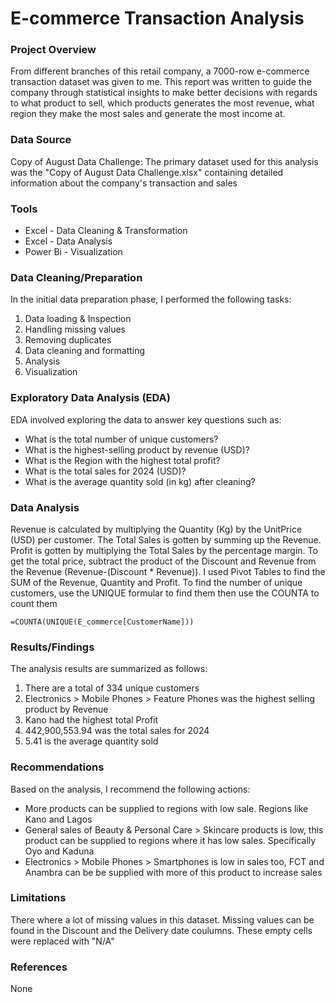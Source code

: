 # E-commerce Transaction Analysis

### Project Overview

From different branches of this retail company, a 7000-row e-commerce transaction dataset was given to me. This report was written to guide the company through statistical insights to make better decisions with regards to what product to sell, which products generates the most revenue, what region they make the most sales and generate the most income at.

### Data Source

Copy of August Data Challenge: The primary dataset used for this analysis was the "Copy of August Data Challenge.xlsx" containing detailed information about the company's transaction and sales

### Tools

- Excel - Data Cleaning & Transformation
- Excel - Data Analysis
- Power Bi - Visualization

### Data Cleaning/Preparation

In the initial data preparation phase, I performed the following tasks:
1. Data loading & Inspection
2. Handling missing values
3. Removing duplicates
4. Data cleaning and formatting
5. Analysis
6. Visualization

### Exploratory Data Analysis (EDA)

EDA involved exploring the data to answer key questions such as:
- What is the total number of unique customers?
- What is the highest-selling product by revenue (USD)?
- What is the Region with the highest total profit?
- What is the total sales for 2024 (USD)?
- What is the average quantity sold (in kg) after cleaning?

### Data Analysis

Revenue is calculated by multiplying the Quantity (Kg) by the UnitPrice (USD) per customer. The Total Sales is gotten by summing up the Revenue. Profit is gotten by multiplying the Total Sales by the percentage margin. To get the total price, subtract the product of the Discount and Revenue from the Revenue (Revenue-(Discount * Revenue)). I used Pivot Tables to find the SUM of the Revenue, Quantity and Profit. To find the number of unique customers, use the UNIQUE formular to find them then use the COUNTA to count them

```excel
=COUNTA(UNIQUE(E_commerce[CustomerName]))
```

### Results/Findings

The analysis results are summarized as follows:
1. There are a total of 334 unique customers
2. Electronics > Mobile Phones > Feature Phones was the highest selling product by Revenue
3. Kano had the highest total Profit
4. 442,900,553.94 was the total sales for 2024
5. 5.41 is the average quantity sold

### Recommendations

Based on the analysis, I recommend the following actions:
- More products can be supplied to regions with low sale. Regions like Kano and Lagos 
- General sales of Beauty & Personal Care > Skincare products is low, this product can be supplied to regions where it has low sales. Specifically Oyo and Kaduna
- Electronics > Mobile Phones > Smartphones is low in sales too, FCT and Anambra can be be supplied with more of this product to increase sales

### Limitations

There where a lot of missing values in this dataset. Missing values can be found in the Discount and the Delivery date coulumns. These empty cells were replaced with "N/A" 

### References

None
